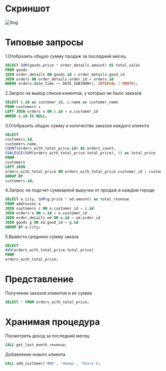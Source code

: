 # Скриншот 
![itog](https://github.com/qweasads/bd/assets/126321177/e42f0ffc-482b-4c3d-9ad6-d3a6653111df)
# Типовые запросы
1.Отобразить общую сумму продаж за последний месяц
```sql
SELECT SUM(goods.price * order_details.amount) AS total_sales
FROM goods
JOIN order_details ON goods.id = order_details.good_id
JOIN orders ON order_details.order_id = orders.id
WHERE orders.date_time >= DATE_SUB(NOW(), INTERVAL 1 MONTH);
```
2.Запрос на вывод списка клиентов, у которых не было заказов
```sql
SELECT c.id as customer_id, c.name as customer_name
FROM customers c
LEFT JOIN orders o ON c.id = o.customer_id
WHERE o.id IS NULL;
```
3.Отобразить общую сумму и количество заказов каждого клиента
```sql
SELECT
customers.id,
customers.name,
COUNT(orders_with_total_price.id) AS orders_count,
COALESCE(SUM(orders_with_total_price.total_price), 0) as total_price
FROM 
customers
LEFT JOIN
orders_with_total_price ON orders_with_total_price.customer_id = customers.id
GROUP BY
customers.id;
```
4.Запрос на подсчет суммарной выручки от продаж в каждом городе
```sql
SELECT a.city, SUM(g.price * od.amount) as total_revenue
FROM addresses a
JOIN customers c ON a.customer_id = c.id
JOIN orders o ON c.id = o.customer_id
JOIN order_details od ON o.id = od.order_id
JOIN goods g ON od.good_id = g.id
GROUP BY a.city;
```
5.Вывести среднюю сумму заказа
```sql
SELECT
AVG(orders_with_total_price.total_price)
FROM
orders_with_total_price;
```
# Представление
Получение заказов клиентов и их сумма
```sql
SELECT * FROM orders_with_total_price;
```
# Хранимая процедура
Посмотреть доход за последний месяц
```sql
CALL get_last_month_revenue;
```
Добавление нового клиента
```sql
CALL add_customer('ФИО', 'Номер', 'Почта');
```
